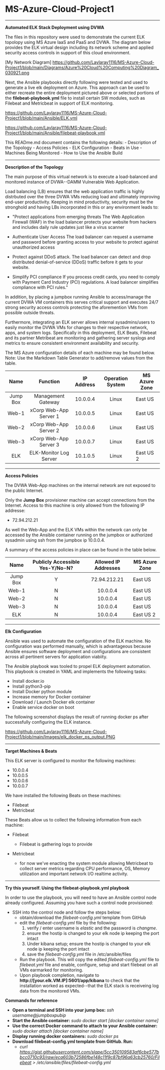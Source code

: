 # MS-Azure-Cloud-Project1

***
**Automated ELK Stack Deployment using DVWA**

The files in this repository were used to demonstrate the current ELK topolopy using MS Azure IaaS and PaaS and DVWA. The diagram below provides the ELK virtual design including its network scheme and applied security access controls in support of this cloud environment.  

 [My Network Diagram] <https://github.com/Laylaray1116/MS-Azure-Cloud-Project1/blob/main/Diagrams/Azure%20Cloud%20Computing%20Diagram_030921.png>

Next, the Ansible playbooks directly following were tested and used to generate a live elk deployment on Azure. This approach can be used to either recreate the entire deployment pictured above or selected portions of the **filebeat-playbook.yml** file to install certain SW modules, such as Filebeat and Metricbeat in support of ELK monitoring.

 <https://github.com/Laylaray1116/MS-Azure-Cloud-Project1/blob/main/Ansible/ELK.yml>

 <https://github.com/Laylaray1116/MS-Azure-Cloud-Project1/blob/main/Ansible/filebeat-playbook.yml>

This READme.md document contains the following details: - Description of the Topology - Access Policies - ELK Configuration - Beats in Use - Machines Being Monitored - How to Use the Ansible Build
***
**Description of the Topology**

The main purpose of this virtual network is to execute a load-balanced and monitored instance of DVWA--DAMM Vulnerable Web Application.

Load balancing (LB) ensures that the web application traffic is  highly distrbuted over the three DVWA VMs reducing load and ultimately improving end-user productivity. Keeping in mind productivity, security must be the stronghold and having LBs incorporated in this or any environment leads to:

- "Protect applications from emerging threats
The Web Application Firewall (WAF) in the load balancer protects your website from hackers and includes daily rule updates just like a virus scanner

- Authenticate User Access
The load balancer can request a username and password before granting access to your website to protect against unauthorized access

- Protect against DDoS attack. The load balancer can detect and drop distributed denial-of-service (DDoS) traffic before it gets to your website.

- Simplify PCI compliance
If you process credit cards, you need to comply with Payment Card Industry (PCI) regulations. A load balancer simplifies compliance with PCI rules."

In addition, by placing a jumpbox running Ansible to access/manage the current DVWA VM containers this serves critical support and executes 24/7 strong security access controls protecting the aforemention VMs from possible outside threats.

Furthermore, integrating an ELK server allows internal sysadmins/users to easily monitor the DVWA VMs for changes to their respective network, apps, and system logs. Specifically in this deployment, ELK Beats, Filebeat and its partner Metribeat are monitoring and gathering server syslogs and metrics to ensure consistent environment availability and security.

The MS Azure configuration details of each machine may be found below. Note: Use the Markdown Table Generator to add/remove values from the table.

|    Name   |        Function        | IP Address  | Operation System  | MS Azure Zone |
|:---------:|:----------------------:|:-----------:|:-----------------:|---------------|
| Jump Box  | Management Gateway     | 10.0.0.4    | Linux             | East US       |
| Web-1     | xCorp Web-App Server 1 | 10.0.0.5    | Linux             | East US       |
| Web-2     | xCorp Web-App Server 2 | 10.0.0.6    | Linux             | East US       |
| Web-3     | xCorp Web-App Server 3 | 10.0.0.7    | Linux             | East US       |
| ELK       | ELK-Monitor Log Server | 10.1.0.5    | Linux             | East US 2     |

***

**Access Policies**

The DVWA Web-App machines on the internal network are not exposed to the public Internet.

Only the **Jump Box** provisioner machine can accept connections from the Internet. Access to this machine is only allowed from the following IP addresse:

- 72.94.212.21

As well the Web-App and the ELK VMs within the network can only be accessed by the Ansible container running on the jumpbox or authorized sysadmin using ssh from the jumpbox ip 10.0.0.4.

A summary of the access policies in place can be found in the table below.

|    Name   |  Publicly Accessible Yes-Y/No-N?  | Allowed IP Addresses  | MS Azure Zone |
|:---------:|:---------------------------------:|:---------------------:|---------------|
| Jump Box  |                 Y                 |      72.94.212.21     |    East US    |
|   Web-1   |                 N                 |        10.0.0.4       |    East US    |
|   Web-2   |                 N                 |        10.0.0.4       |    East US    |
|   Web-3   |                 N                 |        10.0.0.4       |    East US    |
|    ELK    |                 N                 |        10.0.0.4       |   East US 2   |

 ***
**Elk Configuration**

Ansible was used to automate the configuration of the ELK machine. No configuration was performed manually, which is advantageous because Ansible ensures software deployment and configurations are consistent across all pertinent servers for application viabiity.

The Ansible playbook was tooled to propel ELK deployment automation. This playbook is created in YAML and implements the following tasks:

- Install docker.io
- Install python3-pip
- Install Docker python module
- Increase memory for Docker container
- Download / Launch Docker elk container
- Enable service docker on boot

The following screenshot displays the result of running docker ps after successfully configuring the ELK instance.

<https://github.com/Laylaray1116/MS-Azure-Cloud-Project1/blob/main/Images/elk_docker_ps_output.PNG>

***
**Target Machines & Beats**

This ELK server is configured to monitor the following machines:

- 10.0.0.4
- 10.0.0.5
- 10.0.0.6
- 10.0.0.7

We have installed the following Beats on these machines:

- Filebeat
- Metricbeat

These Beats allow us to collect the following information from each machine:

- Filebeat
  - Filebeat is gathering logs to provide

- Metricbeat
  - for now we've enacting the system module allowing Metricbeat to collect server metrics regarding CPU performance, OS, Memory utilization and important network I/O realtime activity.

***
**Try this yourself. Using the filebeat-playbook.yml playbook**

In order to use the playbook, you will need to have an Ansible control node already configured. Assuming you have such a control node provisioned:

- SSH into the control node and follow the steps below:
    - obtain/download the *filebeat-config.yml* template from GitHub
    - edit the *filebeat-config.yml* file by the following:
        1. verify / enter username is *elastic* and the password is *changme*.
        2. ensure the hostip is changed to your elk node ip keeping the port intact
        3. Under kibana setup; ensure the hostip is changed to your elk node ip keeping the port intact
        4. save the *filebeat-config.yml* file in /etc/ansible/files
    - Run the playbook. This will copy the edited *filebeat-config.yml* file to *filebeat.yml* file and enable, configure, setup and start filebeat on all VMs earmarked for monitoring.
    - Upon playbook completion, navigate to **http://[your.elk.VM.IP]:5601/app/kibana** to check that the installation worked as expected--that the ELK stack is receiveing log data from the monitored VMs.

**Commands for reference**

 - **Open a terminal and SSH into your jump box:** *ssh username@jumpboxpubip*
 - **Start the Ansible container:**
    *sudo docker start [docker container name]*
- **Use the correct Docker command to attach to your Ansible container:**
    *sudo docker attach [docker container name]*
- **Display running docker containers:** *sudo docker ps*
- **Download filebeat-config.yml template from GitHub. Run:**
    - *curl https://gist.githubusercontent.com/slape/5cc350109583af6cbe577bbcc0710c93/raw/eca603b72586fbe148c11f9c87bf96a63cb25760/Filebeat > /etc/ansible/files/filebeat-config.yml*
